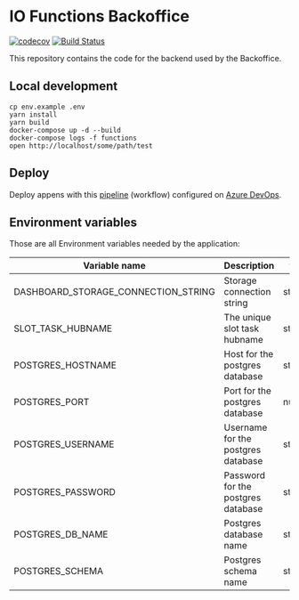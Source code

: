 # IO Functions Backoffice

[![codecov](https://codecov.io/gh/pagopa/io-functions-backoffice/branch/master/graph/badge.svg)](https://codecov.io/gh/pagopa/io-functions-backoffice)
[![Build Status](https://dev.azure.com/pagopa-io/io-functions-backoffice/_apis/build/status/pagopa.io-functions-backoffice?branchName=master)](https://dev.azure.com/pagopa-io/io-functions-backoffice/_build/latest?definitionId=37&branchName=master)

This repository contains the code for the backend used by the Backoffice.

## Local development

```shell
cp env.example .env
yarn install
yarn build
docker-compose up -d --build
docker-compose logs -f functions
open http://localhost/some/path/test
```

## Deploy

Deploy appens with this [pipeline](./azure-pipelines.yml)
(workflow) configured on [Azure DevOps](https://dev.azure.com).

## Environment variables

Those are all Environment variables needed by the application:

| Variable name                          | Description                                                                       | type   |
|----------------------------------------|-----------------------------------------------------------------------------------|--------|
| DASHBOARD_STORAGE_CONNECTION_STRING    | Storage connection string                                                         | string |
| SLOT_TASK_HUBNAME                      | The unique slot task hubname                                                      | string |
| POSTGRES_HOSTNAME                      | Host for the postgres database                                                    | string |
| POSTGRES_PORT                          | Port for the postgres database                                                    | number |
| POSTGRES_USERNAME                      | Username for the postgres database                                                | string |
| POSTGRES_PASSWORD                      | Password for the postgres database                                                | string |
| POSTGRES_DB_NAME                       | Postgres database name                                                            | string |
| POSTGRES_SCHEMA                        | Postgres schema name                                                              | string |

